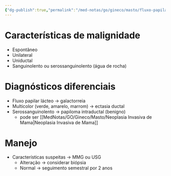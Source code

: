 ```yaml
---
{"dg-publish":true,"permalink":"/med-notas/go/gineco/masto/fluxo-papilar/"}
---
```


# Características de malignidade
- Espontâneo
- Unilateral
- Uniductal
- Sanguinolento ou serossanguinolento (água de rocha)

# Diagnósticos diferenciais
- Fluxo papilar lácteo -> galactorreia
- Multicolor (verde, amarelo, marrom) -> ectasia ductal
- Serossanguinolento -> papiloma intraductal (benigno)
	- pode ser [[MedNotas/GO/Gineco/Masto/Neoplasia Invasiva de Mama\|Neoplasia Invasiva de Mama]]
# Manejo
- Características suspeitas -> MMG ou USG
	- Alteração -> considerar biópsia
	- Normal -> seguimento semestral por 2 anos